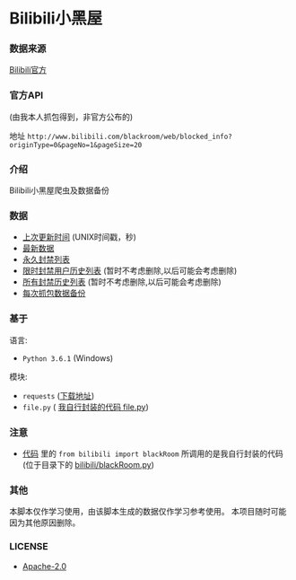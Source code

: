 # Bilibili小黑屋


### 数据来源
[Bilibili官方](http://www.bilibili.com/blackroom/)

### 官方API
(由我本人抓包得到，非官方公布的)

地址
`http://www.bilibili.com/blackroom/web/blocked_info?originType=0&pageNo=1&pageSize=20`

### 介绍

Bilibili小黑屋爬虫及数据备份

### 数据

- [上次更新时间](update.txt) (UNIX时间戳，秒)
- [最新数据](data/blackroom.json)
- [永久封禁列表](data/forever/)
- [限时封禁用户历史列表](data/user/) (暂时不考虑删除,以后可能会考虑删除)
- [所有封禁历史列表](data/user/) (暂时不考虑删除,以后可能会考虑删除)
- [每次抓包数据备份](data/backup/) 

### 基于
语言: 

- `Python 3.6.1`  (Windows)

模块: 
- `requests` ([下载地址](http://cn.python-requests.org/zh_CN/latest/user/install.html))
- `file.py` ( [我自行封装的代码 file.py](https://github.com/zhihaofans/python-something/blob/master/mod/file.py))


### 注意

-  [代码](python/blackroom.py) 里的 `from bilibili import blackRoom` 所调用的是我自行封装的代码(位于目录下的 [bilibili/blackRoom.py](python/bilibili/blackRoom.py))

### 其他
本脚本仅作学习使用，由该脚本生成的数据仅作学习参考使用。
本项目随时可能因为其他原因删除。

### LICENSE
- [Apache-2.0](LICENSE)